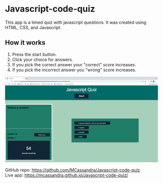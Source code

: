 # Javascript-code-quiz
This app is a timed quiz with javascript questions. It was created using HTML, CSS, and Javascript.

## How it works  
1. Press the start button.  
2. Click your choice for answers.
3. If you pick the correct answer your "correct" score increases.  
4. If you pick the incorrect answer you "wrong" score increases. 

![screenshot of javascript code quiz](assets/quizscreenshot.png)  

GitHub repo: https://github.com/MCassandra/Javascript-code-quiz  
Live app: https://mcassandra.github.io/Javascript-code-quiz/
